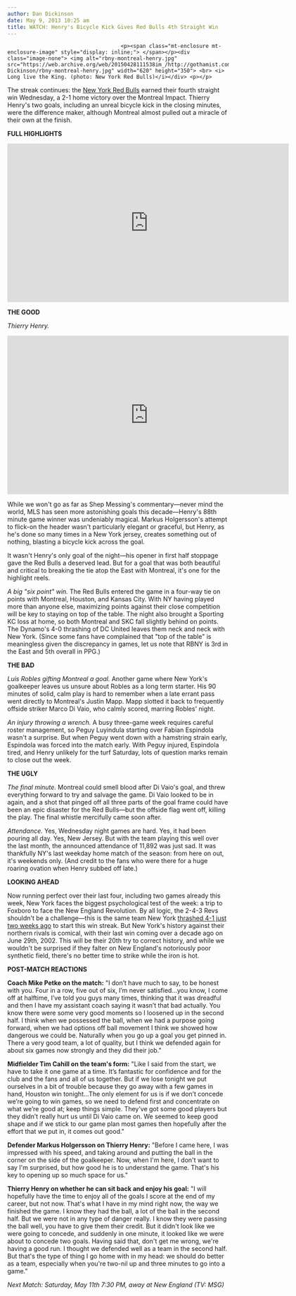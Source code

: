 ```yaml
---
author: Dan Dickinson
date: May 9, 2013 10:25 am
title: WATCH: Henry's Bicycle Kick Gives Red Bulls 4th Straight Win
---
```


	
										<p><span class="mt-enclosure mt-enclosure-image" style="display: inline;"> </span></p><div class="image-none"> <img alt="rbny-montreal-henry.jpg" src="https://web.archive.org/web/20150428111538im_/http://gothamist.com/attachments/Dan Dickinson/rbny-montreal-henry.jpg" width="620" height="350"> <br> <i> Long live the King. (photo: New York Red Bulls)</i></div> <p></p>

<p>The streak continues: the <a href="https://web.archive.org/web/20150428111538/http://gothamist.com/tags/redbulls">New York Red Bulls</a> earned their fourth straight win Wednesday, a 2-1 home victory over the Montreal Impact. Thierry Henry&apos;s two goals, including an unreal bicycle kick in the closing minutes, were the difference maker, although Montreal almost pulled out a miracle of their own at the finish.</p>

<p><strong>FULL HIGHLIGHTS</strong></p>

<p><iframe width="640" height="360" src="https://web.archive.org/web/20150428111538if_/http://www.youtube.com/embed/hcs8pN3cUO8?rel=0" frameborder="0" allowfullscreen></iframe></p>

<p><strong>THE GOOD</strong></p>

<p><em>Thierry Henry.</em></p>

<p><iframe width="640" height="360" src="https://web.archive.org/web/20150428111538if_/http://www.youtube.com/embed/XFLUY-vW6IY?rel=0" frameborder="0" allowfullscreen></iframe></p>

<p>While we won&apos;t go as far as Shep Messing&apos;s commentary&#x2014;never mind the world, MLS has seen more astonishing goals this decade&#x2014;Henry&apos;s 88th minute game winner was undeniably magical. Markus Holgersson&apos;s attempt to flick-on the header wasn&apos;t particularly elegant or graceful, but Henry, as he&apos;s done so many times in a New York jersey, creates something out of nothing, blasting a bicycle kick across the goal.</p>

<p>It wasn&apos;t Henry&apos;s only goal of the night&#x2014;his opener in first half stoppage gave the Red Bulls a deserved lead.  But for a goal that was both beautiful and critical to breaking the tie atop the East with Montreal, it&apos;s one for the highlight reels.</p>

<p><em>A big &quot;six point&quot; win.</em> The Red Bulls entered the game in a four-way tie on points with Montreal, Houston, and Kansas City. With NY having played more than anyone else, maximizing points against their close competition will be key to staying on top of the table. The night also brought a Sporting KC loss at home, so both Montreal and SKC fall slightly behind on points. The Dynamo&apos;s 4-0 thrashing of DC United leaves them neck and neck with New York. (Since some fans have complained that &quot;top of the table&quot; is meaningless given the discrepancy in games, let us note that RBNY is 3rd in the East and 5th overall in PPG.)</p>

<p><strong>THE BAD</strong></p>

<p><em>Luis Robles gifting Montreal a goal.</em> Another game where New York&apos;s goalkeeper leaves us unsure about Robles as a long term starter. His 90 minutes of solid, calm play is hard to remember when a late errant pass went directly to Montreal&apos;s Justin Mapp. Mapp slotted it back to frequently offside striker Marco Di Vaio, who calmly scored, marring Robles&apos; night.</p>

<p><em>An injury throwing a wrench.</em> A busy three-game week requires careful roster management, so Peguy Luyindula starting over Fabian Espindola wasn&apos;t a surprise. But when Peguy went down with a hamstring strain early, Espindola was forced into the match early. With Peguy injured, Espindola tired, and Henry unlikely for the turf Saturday, lots of question marks remain to close out the week.</p>

<p><strong>THE UGLY</strong></p>

<p><em>The final minute.</em> Montreal could smell blood after Di Vaio&apos;s goal, and threw everything forward to try and salvage the game. Di Vaio looked to be in again, and a shot that pinged off all three parts of the goal frame could have been an epic disaster for the Red Bulls&#x2014;but the offside flag went off, killing the play. The final whistle mercifully came soon after.</p>

<p><em>Attendance.</em> Yes, Wednesday night games are hard. Yes, it had been pouring all day. Yes, New Jersey. But with the team playing this well over the last month, the announced attendance of 11,892 was just sad. It was thankfully NY&apos;s last weekday home match of the season: from here on out, it&apos;s weekends only. (And credit to the fans who were there for a huge roaring ovation when Henry subbed off late.)</p>

<p><strong>LOOKING AHEAD</strong></p>

<p>Now running perfect over their last four, including two games already this week, New York faces the biggest psychological test of the week: a trip to Foxboro to face the New England Revolution. By all logic, the 2-4-3 Revs shouldn&apos;t be a challenge&#x2014;this is the same team New York <a href="https://web.archive.org/web/20150428111538/http://gothamist.com/2013/04/21/rbny_4_revolution_1.php">thrashed 4-1 just two weeks ago</a> to start this win streak. But New York&apos;s history against their northern rivals is comical, with their last win coming over a decade ago on June 29th, 2002. This will be their 20th try to correct history, and while we wouldn&apos;t be surprised if they falter on New England&apos;s notoriously poor synthetic field, there&apos;s no better time to strike while the iron is hot.</p>

<p><strong>POST-MATCH REACTIONS</strong></p>

<p><strong>Coach Mike Petke on the match:</strong> &quot;I don&#x2019;t have much to say, to be honest with you. Four in a row, five out of six, I&#x2019;m never satisfied...you know, I come off at halftime, I&#x2019;ve told you guys many times, thinking that it was dreadful and then I have my assistant coach saying it wasn&#x2019;t that bad actually. You know there were some very good moments so I loosened up in the second half. I think when we possessed the ball, when we had a purpose going forward, when we had options off ball movement I think we showed how dangerous we could be. Naturally when you go up a goal you get pinned in. There a very good team, a lot of quality, but I think we defended again for about six games now strongly and they did their job.&quot;</p>

<p><strong>Midfielder Tim Cahill on the team&apos;s form:</strong> &quot;Like I said from the start, we have to take it one game at a time. It&#x2019;s fantastic for confidence and for the club and the fans and all of us together. But if we lose tonight we put ourselves in a bit of trouble because they go away with a few games in hand, Houston win tonight&#x2026;The only element for us is if we don&#x2019;t concede we&#x2019;re going to win games, so we need to defend first and concentrate on what we&#x2019;re good at; keep things simple. They&#x2019;ve got some good players but they didn&#x2019;t really hurt us until Di Vaio came on. We seemed to keep good shape and if we stick to our game plan most games then hopefully after the effort that we put in, it comes out good.&quot;</p>

<p><strong>Defender Markus Holgersson on Thierry Henry:</strong> &quot;Before I came here, I was impressed with his speed, and taking around and putting the ball in the corner on the side of the goalkeeper. Now, when I&apos;m here, I don&apos;t want to say I&apos;m surprised, but how good he is to understand the game. That&apos;s his key to opening up so much space for us.&quot;</p>

<p><strong>Thierry Henry on whether he can sit back and enjoy his goal:</strong> &quot;I will hopefully have the time to enjoy all of the goals I score at the end of my career, but not now. That&apos;s what I have in my mind right now, the way we finished the game. I know they had the ball, a lot of the ball in the second half. But we were not in any type of danger really. I know they were passing the ball well, you have to give them their credit. But it didn&apos;t look like we were going to concede, and suddenly in one minute, it looked like we were about to concede two goals. Having said that, don&apos;t get me wrong, we&apos;re having a good run. I thought we defended well as a team in the second half. But that&apos;s the type of thing I go home with in my head: we should do better as a team, especially when you&apos;re two-nil up and three minutes to go into a game.&quot;</p>

<p><em>Next Match: Saturday, May 11th 7:30 PM, away at New England (TV: MSG)</em></p>					
										
									
				